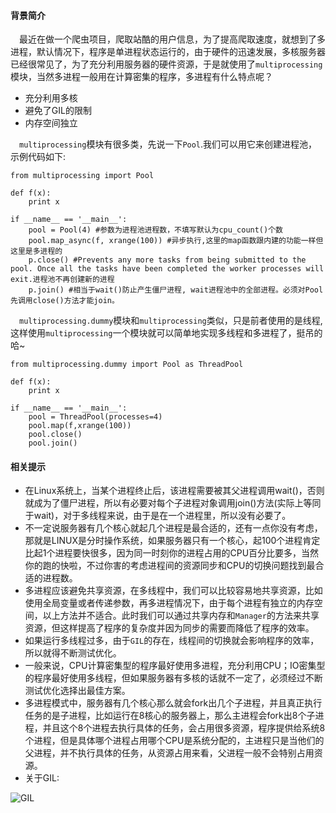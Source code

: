 #### 背景简介

&emsp;最近在做一个爬虫项目，爬取站酷的用户信息，为了提高爬取速度，就想到了多进程，默认情况下，程序是单进程状态运行的，由于硬件的迅速发展，多核服务器已经很常见了，为了充分利用服务器的硬件资源，于是就使用了`multiprocessing`模块，当然多进程一般用在计算密集的程序，多进程有什么特点呢？

* 充分利用多核
* 避免了GIL的限制
* 内存空间独立

&emsp;`multiprocessing`模块有很多类，先说一下`Pool`.我们可以用它来创建进程池，示例代码如下:

```
from multiprocessing import Pool

def f(x):
	print x

if __name__ == '__main__':
	pool = Pool(4) #参数为进程池进程数，不填写默认为cpu_count()个数
	pool.map_async(f, xrange(100)) #异步执行,这里的map函数跟内建的功能一样但这里是多进程的
	p.close() #Prevents any more tasks from being submitted to the pool. Once all the tasks have been completed the worker processes will exit.进程池不再创建新的进程
	p.join() #相当于wait()防止产生僵尸进程, wait进程池中的全部进程。必须对Pool先调用close()方法才能join。

```

&emsp;`multiprocessing.dummy`模块和`multiprocessing`类似，只是前者使用的是线程,这样使用`multiprocessing`一个模块就可以简单地实现多线程和多进程了，挺吊的哈~

```
from multiprocessing.dummy import Pool as ThreadPool

def f(x):
	print x

if __name__ == '__main__':
	pool = ThreadPool(processes=4)
	pool.map(f,xrange(100))
	pool.close()
	pool.join()
```



#### 相关提示

* 在Linux系统上，当某个进程终止后，该进程需要被其父进程调用wait()，否则就成为了僵尸进程，所以有必要对每个子进程对象调用join()方法(实际上等同于wait)，对于多线程来说，由于是在一个进程里，所以没有必要了。
* 不一定说服务器有几个核心就起几个进程是最合适的，还有一点你没有考虑，那就是LINUX是分时操作系统，如果服务器只有一个核心，起100个进程肯定比起1个进程要快很多，因为同一时刻你的进程占用的CPU百分比要多，当然你的跑的快啦，不过你害的考虑进程间的资源同步和CPU的切换问题找到最合适的进程数。
* 多进程应该避免共享资源，在多线程中，我们可以比较容易地共享资源，比如使用全局变量或者传递参数，再多进程情况下，由于每个进程有独立的内存空间，以上方法并不适合。此时我们可以通过共享内存和`Manager`的方法来共享资源，但这样提高了程序的复杂度并因为同步的需要而降低了程序的效率。
* 如果运行多线程过多，由于`GIL`的存在，线程间的切换就会影响程序的效率，所以就得不断测试优化。
* 一般来说，CPU计算密集型的程序最好使用多进程，充分利用CPU；IO密集型的程序最好使用多线程，但如果服务器有多核的话就不一定了，必须经过不断测试优化选择出最佳方案。
* 多进程模式中，服务器有几个核心那么就会fork出几个子进程，并且真正执行任务的是子进程，比如运行在8核心的服务器上，那么主进程会fork出8个子进程，并且这个8个进程去执行具体的任务，会占用很多资源，程序提供给系统8个进程，但是具体哪个进程占用哪个CPU是系统分配的，主进程只是当他们的父进程，并不执行具体的任务，从资源占用来看，父进程一般不会特别占用资源。
* 关于GIL:

![GIL](https://raw.githubusercontent.com/hellorocky/techblog/master/picture/python_GIL.jpeg "GIL")

